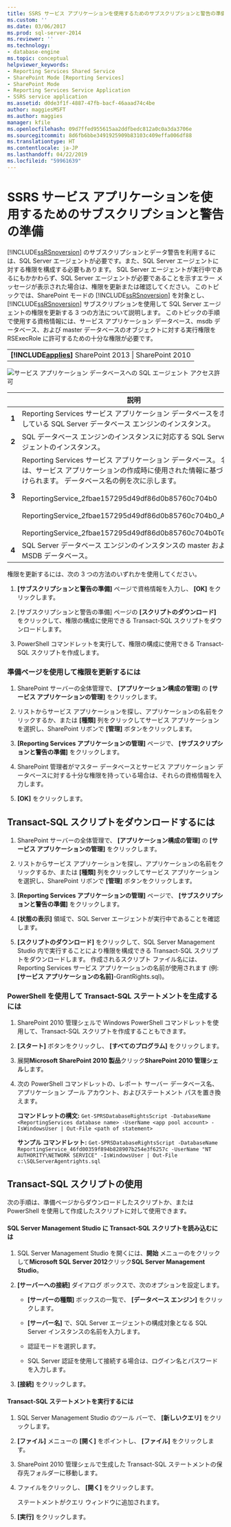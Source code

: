 ```yaml
---
title: SSRS サービス アプリケーションを使用するためのサブスクリプションと警告の準備 | Microsoft Docs
ms.custom: ''
ms.date: 03/06/2017
ms.prod: sql-server-2014
ms.reviewer: ''
ms.technology:
- database-engine
ms.topic: conceptual
helpviewer_keywords:
- Reporting Services Shared Service
- SharePoint Mode [Reporting Services]
- SharePoint Mode
- Reporting Services Service Application
- SSRS service application
ms.assetid: d0de3f1f-4887-47fb-bacf-46aaad74c4be
author: maggiesMSFT
ms.author: maggies
manager: kfile
ms.openlocfilehash: 09d7ffed955615aa2ddfbedc812a0c0a3da3706e
ms.sourcegitcommit: 8d6fb6bbe3491925909b83103c409effa006df88
ms.translationtype: HT
ms.contentlocale: ja-JP
ms.lasthandoff: 04/22/2019
ms.locfileid: "59961639"
---
```

# <a name="provision-subscriptions-and-alerts-for-ssrs-service-applications"></a>SSRS サービス アプリケーションを使用するためのサブスクリプションと警告の準備
  [!INCLUDE[ssRSnoversion](../../includes/ssrsnoversion-md.md)] のサブスクリプションとデータ警告を利用するには、SQL Server エージェントが必要です。また、SQL Server エージェントに対する権限を構成する必要もあります。 SQL Server エージェントが実行中であるにもかかわらず、SQL Server エージェントが必要であることを示すエラー メッセージが表示された場合は、権限を更新または確認してください。 このトピックでは、SharePoint モードの [!INCLUDE[ssRSnoversion](../../includes/ssrsnoversion-md.md)] を対象とし、 [!INCLUDE[ssRSnoversion](../../includes/ssrsnoversion-md.md)] サブスクリプションを使用して SQL Server エージェントの権限を更新する 3 つの方法について説明します。 このトピックの手順で使用する資格情報には、サービス アプリケーション データベース、msdb データベース、および master データベースのオブジェクトに対する実行権限を RSExecRole に許可するための十分な権限が必要です。  
  
||  
|-|  
|**[!INCLUDE[applies](../../includes/applies-md.md)]**  SharePoint 2013 &#124; SharePoint 2010|  
  
 ![サービス アプリケーション データベースへの SQL エージェント アクセス許可](../../../2014/sql-server/install/media/rs-provisionsqlagent.gif "サービス アプリケーション データベースへの SQL エージェント アクセス許可")  
  
||説明|  
|------|-----------------|  
|**1**|Reporting Services サービス アプリケーション データベースをホストしている SQL Server データベース エンジンのインスタンス。|  
|**2**|SQL データベース エンジンのインスタンスに対応する SQL Server エージェントのインスタンス。|  
|**3**|Reporting Services サービス アプリケーション データベース。 名前は、サービス アプリケーションの作成時に使用された情報に基づいて付けられます。 データベース名の例を次に示します。<br /><br /> ReportingService_2fbae157295d49df86d0b85760c704b0<br /><br /> ReportingService_2fbae157295d49df86d0b85760c704b0_Alerting<br /><br /> ReportingService_2fbae157295d49df86d0b85760c704b0TempDB|  
|**4**|SQL Server データベース エンジンのインスタンスの master および MSDB データベース。|  
  
 権限を更新するには、次の 3 つの方法のいずれかを使用してください。  
  
1.  **[サブスクリプションと警告の準備]** ページで資格情報を入力し、 **[OK]** をクリックします。  
  
2.  [サブスクリプションと警告の準備] ページの **[スクリプトのダウンロード]** をクリックして、権限の構成に使用できる Transact-SQL スクリプトをダウンロードします。  
  
3.  PowerShell コマンドレットを実行して、権限の構成に使用できる Transact-SQL スクリプトを作成します。  
  
### <a name="to-update-permissions-using-the-provision-page"></a>準備ページを使用して権限を更新するには  
  
1.  SharePoint サーバーの全体管理で、 **[アプリケーション構成の管理]** の **[サービス アプリケーションの管理]** をクリックします。  
  
2.  リストからサービス アプリケーションを探し、アプリケーションの名前をクリックするか、または **[種類]** 列をクリックしてサービス アプリケーションを選択し、SharePoint リボンで **[管理]** ボタンをクリックします。  
  
3.  **[Reporting Services アプリケーションの管理]** ページで、 **[サブスクリプションと警告の準備]** をクリックします。  
  
4.  SharePoint 管理者がマスター データベースとサービス アプリケーション データベースに対する十分な権限を持っている場合は、それらの資格情報を入力します。  
  
5.  **[OK]** をクリックします。  
  
##  <a name="bkmk_download"></a> Transact-SQL スクリプトをダウンロードするには  
  
1.  SharePoint サーバーの全体管理で、 **[アプリケーション構成の管理]** の **[サービス アプリケーションの管理]** をクリックします。  
  
2.  リストからサービス アプリケーションを探し、アプリケーションの名前をクリックするか、または **[種類]** 列をクリックしてサービス アプリケーションを選択し、SharePoint リボンで **[管理]** ボタンをクリックします。  
  
3.  **[Reporting Services アプリケーションの管理]** ページで、 **[サブスクリプションと警告の準備]** をクリックします。  
  
4.  **[状態の表示]** 領域で、SQL Server エージェントが実行中であることを確認します。  
  
5.  **[スクリプトのダウンロード]** をクリックして、SQL Server Management Studio 内で実行することにより権限を構成できる Transact-SQL スクリプトをダウンロードします。 作成されるスクリプト ファイル名には、Reporting Services サービス アプリケーションの名前が使用されます (例: **[サービス アプリケーションの名前]**-GrantRights.sql)。  
  
### <a name="to-generate-the-transact-sql-statement-with-powershell"></a>PowerShell を使用して Transact-SQL ステートメントを生成するには  
  
1.  SharePoint 2010 管理シェルで Windows PowerShell コマンドレットを使用して、Transact-SQL スクリプトを作成することもできます。  
  
2.  **[スタート]** ボタンをクリックし、 **[すべてのプログラム]** をクリックします。  
  
3.  展開**Microsoft SharePoint 2010 製品**クリック**SharePoint 2010 管理シェル**します。  
  
4.  次の PowerShell コマンドレットの、レポート サーバー データベース名、アプリケーション プール アカウント、およびステートメント パスを置き換えます。  
  
     **コマンドレットの構文:** `Get-SPRSDatabaseRightsScript -DatabaseName <ReportingServices database name> -UserName <app pool account> -IsWindowsUser | Out-File <path of statement>`  
  
     **サンプル コマンドレット:** `Get-SPRSDatabaseRightsScript -DatabaseName ReportingService_46fd00359f894b828907b254e3f6257c -UserName "NT AUTHORITY\NETWORK SERVICE" -IsWindowsUser | Out-File c:\SQLServerAgentrights.sql`  
  
## <a name="using-the-transact-sql-script"></a>Transact-SQL スクリプトの使用  
 次の手順は、準備ページからダウンロードしたスクリプトか、または PowerShell を使用して作成したスクリプトに対して使用できます。  
  
#### <a name="to-load-the-transact-sql-script-in-sql-server-management-studio"></a>SQL Server Management Studio に Transact-SQL スクリプトを読み込むには  
  
1.  SQL Server Management Studio を開くには、**開始** メニューのをクリックして**Microsoft SQL Server 2012**クリック**SQL Server Management Studio**。  
  
2.  **[サーバーへの接続]** ダイアログ ボックスで、次のオプションを設定します。  
  
    -    **[サーバーの種類]** ボックスの一覧で、 **[データベース エンジン]** をクリックします。  
  
    -   **[サーバー名]** で、SQL Server エージェントの構成対象となる SQL Server インスタンスの名前を入力します。  
  
    -   認証モードを選択します。  
  
    -   SQL Server 認証を使用して接続する場合は、ログイン名とパスワードを入力します。  
  
3.  **[接続]** をクリックします。  
  
#### <a name="to-run-the-transact-sql-statement"></a>Transact-SQL ステートメントを実行するには  
  
1.  SQL Server Management Studio のツール バーで、 **[新しいクエリ]** をクリックします。  
  
2.  **[ファイル]** メニューの **[開く]** をポイントし、 **[ファイル]** をクリックします。  
  
3.  SharePoint 2010 管理シェルで生成した Transact-SQL ステートメントの保存先フォルダーに移動します。  
  
4.  ファイルをクリックし、 **[開く]** をクリックします。  
  
     ステートメントがクエリ ウィンドウに追加されます。  
  
5.  **[実行]** をクリックします。  
  
  
